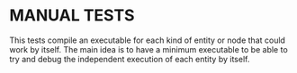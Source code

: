 # MANUAL TESTS

This tests compile an executable for each kind of entity or node that could work by itself.
The main idea is to have a minimum executable to be able to try and debug the independent execution of each
entity by itself.
